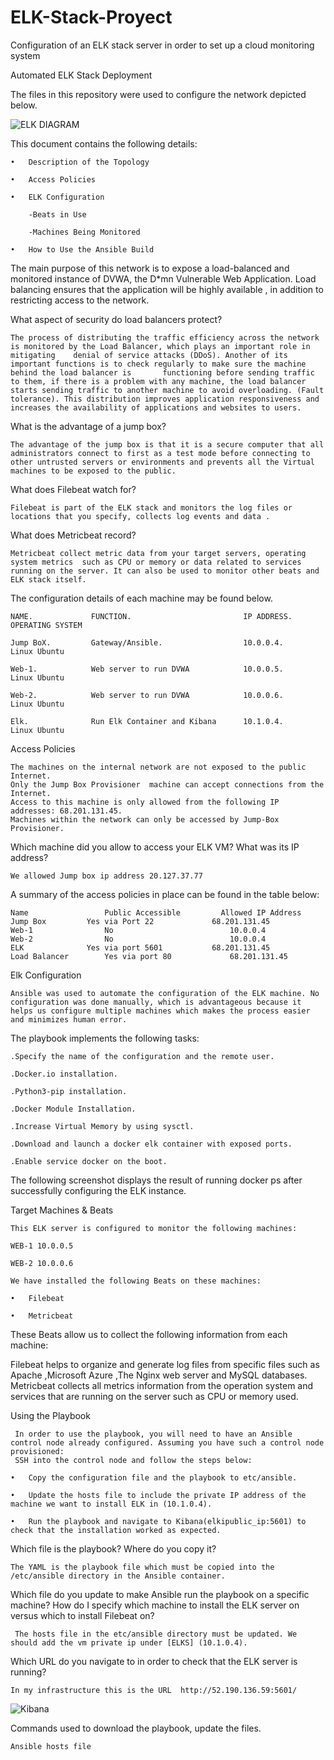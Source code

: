 # ELK-Stack-Proyect
Configuration of  an ELK stack server in order to set up a cloud monitoring system

Automated ELK Stack Deployment

The files in this repository were used to configure the network depicted below.

![ELK DIAGRAM](https://user-images.githubusercontent.com/101161631/159064627-71c8c2d1-1f6e-40d1-aa3b-586961ae6952.png)


This document contains the following details:

    •	Description of the Topology

    •	Access Policies

    •	ELK Configuration

        -Beats in Use
    
        -Machines Being Monitored

    •	How to Use the Ansible Build

The main purpose of this network is to expose a load-balanced and monitored instance of DVWA, the D*mn Vulnerable Web Application. Load balancing ensures that the application will be highly available , in addition to restricting access to the network.


What aspect of security do load balancers protect? 

    The process of distributing the traffic efficiency across the network is monitored by the Load Balancer, which plays an important role in mitigating    denial of service attacks (DDoS). Another of its important functions is to check regularly to make sure the machine behind the load balancer is       functioning before sending traffic to them, if there is a problem with any machine, the load balancer starts sending traffic to another machine to avoid overloading. (Fault tolerance). This distribution improves application responsiveness and increases the availability of applications and websites to users.


What is the advantage of a jump box?

    The advantage of the jump box is that it is a secure computer that all administrators connect to first as a test mode before connecting to other untrusted servers or environments and prevents all the Virtual machines to be exposed to the public.


What does Filebeat watch for?


    Filebeat is part of the ELK stack and monitors the log files or locations that you specify, collects log events and data .  


What does Metricbeat record?

    Metricbeat collect metric data from your target servers, operating system metrics  such as CPU or memory or data related to services running on the server. It can also be used to monitor other beats and ELK stack itself. 


The configuration details of each machine may be found below.

    NAME.             FUNCTION.                         IP ADDRESS.             OPERATING SYSTEM

    Jump BoX.         Gateway/Ansible.                  10.0.0.4.               Linux Ubuntu 

    Web-1.            Web server to run DVWA            10.0.0.5.               Linux Ubuntu 

    Web-2.            Web server to run DVWA            10.0.0.6.               Linux Ubuntu

    Elk.              Run Elk Container and Kibana      10.1.0.4.               Linux Ubuntu 


Access Policies

    The machines on the internal network are not exposed to the public Internet.
    Only the Jump Box Provisioner  machine can accept connections from the Internet. 
    Access to this machine is only allowed from the following IP addresses: 68.201.131.45.
    Machines within the network can only be accessed by Jump-Box Provisioner.


Which machine did you allow to access your ELK VM? What was its IP address?

    We allowed Jump box ip address 20.127.37.77   

A summary of the access policies in place can be found in the table below:

    Name	             Public Accessible	       Allowed IP Address
    Jump Box	     Yes via Port 22	         68.201.131.45
    Web-1	             No	                         10.0.0.4
    Web-2	             No	                         10.0.0.4
    ELK	             Yes via port 5601	         68.201.131.45
    Load Balancer	     Yes via port 80	         68.201.131.45


Elk Configuration

    Ansible was used to automate the configuration of the ELK machine. No configuration was done manually, which is advantageous because it helps us configure multiple machines which makes the process easier and minimizes human error.

 
The playbook implements the following tasks:

    .Specify the name of the configuration and the remote user.

    .Docker.io installation.

    .Python3-pip installation.

    .Docker Module Installation.

    .Increase Virtual Memory by using sysctl.

    .Download and launch a docker elk container with exposed ports.

    .Enable service docker on the boot.


The following screenshot displays the result of running docker ps after successfully configuring the ELK instance.



Target Machines & Beats

    This ELK server is configured to monitor the following machines:

    WEB-1 10.0.0.5

    WEB-2 10.0.0.6

    We have installed the following Beats on these machines:

    •	Filebeat

    •	Metricbeat


These Beats allow us to collect the following information from each machine:

Filebeat helps to organize and generate log files from specific files such as Apache ,Microsoft Azure ,The Nginx web server and MySQL databases. Metricbeat collects all metrics  information from the operation system and services that are running on the server  such as CPU or memory used.


Using the Playbook

     In order to use the playbook, you will need to have an Ansible control node already configured. Assuming you have such a control node provisioned:
     SSH into the control node and follow the steps below:

    •	Copy the configuration file and the playbook to etc/ansible.

    •	Update the hosts file to include the private IP address of the machine we want to install ELK in (10.1.0.4).

    •	Run the playbook and navigate to Kibana(elkipublic_ip:5601) to check that the installation worked as expected.


Which file is the playbook? Where do you copy it?

    The YAML is the playbook file which must be copied into the /etc/ansible directory in the Ansible container.


Which file do you update to make Ansible run the playbook on a specific machine? How do I specify which machine to install the ELK server on versus which to install Filebeat on?
     
     The hosts file in the etc/ansible directory must be updated. We should add the vm private ip under [ELKS] (10.1.0.4).
     
Which URL do you navigate to in order to check that the ELK server is running?

    In my infrastructure this is the URL  http://52.190.136.59:5601/ 
    
     
![Kibana](https://user-images.githubusercontent.com/101161631/159068666-8b02bdfc-2949-421a-a1a5-63056f5d3b8b.png)




Commands used  to download the playbook, update the files.


    Ansible hosts file 





















